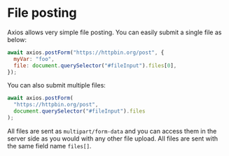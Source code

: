 # File posting

Axios allows very simple file posting. You can easily submit a single file as below:

```js
await axios.postForm("https://httpbin.org/post", {
  myVar: "foo",
  file: document.querySelector("#fileInput").files[0],
});
```

You can also submit multiple files:

```js
await axios.postForm(
  "https://httpbin.org/post",
  document.querySelector("#fileInput").files
);
```

All files are sent as `multipart/form-data` and you can access them in the server side as you would with any other file upload. All files are sent with the same field name `files[]`.
